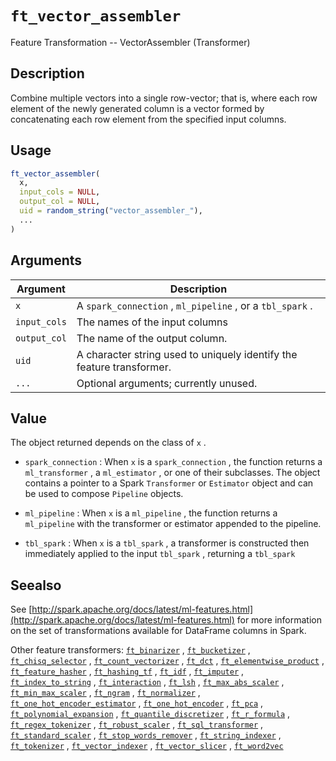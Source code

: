 # `ft_vector_assembler`

Feature Transformation -- VectorAssembler (Transformer)


## Description

Combine multiple vectors into a single row-vector; that is,
 where each row element of the newly generated column is a
 vector formed by concatenating each row element from the
 specified input columns.


## Usage

```r
ft_vector_assembler(
  x,
  input_cols = NULL,
  output_col = NULL,
  uid = random_string("vector_assembler_"),
  ...
)
```


## Arguments

Argument      |Description
------------- |----------------
`x`     |     A `spark_connection` , `ml_pipeline` , or a `tbl_spark` .
`input_cols`     |     The names of the input columns
`output_col`     |     The name of the output column.
`uid`     |     A character string used to uniquely identify the feature transformer.
`...`     |     Optional arguments; currently unused.


## Value

The object returned depends on the class of `x` .
 
   

*   `spark_connection` : When `x` is a `spark_connection` , the function returns a `ml_transformer` , a `ml_estimator` , or one of their subclasses. The object contains a pointer to a Spark `Transformer` or `Estimator` object and can be used to compose  `Pipeline` objects.   

*   `ml_pipeline` : When `x` is a `ml_pipeline` , the function returns a `ml_pipeline` with the transformer or estimator appended to the pipeline.   

*   `tbl_spark` : When `x` is a `tbl_spark` , a transformer is constructed then immediately applied to the input `tbl_spark` , returning a `tbl_spark`


## Seealso

See [http://spark.apache.org/docs/latest/ml-features.html](http://spark.apache.org/docs/latest/ml-features.html) for
 more information on the set of transformations available for DataFrame
 columns in Spark.
 
 Other feature transformers:
 [`ft_binarizer`](#ftbinarizer) ,
 [`ft_bucketizer`](#ftbucketizer) ,
 [`ft_chisq_selector`](#ftchisqselector) ,
 [`ft_count_vectorizer`](#ftcountvectorizer) ,
 [`ft_dct`](#ftdct) ,
 [`ft_elementwise_product`](#ftelementwiseproduct) ,
 [`ft_feature_hasher`](#ftfeaturehasher) ,
 [`ft_hashing_tf`](#fthashingtf) ,
 [`ft_idf`](#ftidf) ,
 [`ft_imputer`](#ftimputer) ,
 [`ft_index_to_string`](#ftindextostring) ,
 [`ft_interaction`](#ftinteraction) ,
 [`ft_lsh`](#ftlsh) ,
 [`ft_max_abs_scaler`](#ftmaxabsscaler) ,
 [`ft_min_max_scaler`](#ftminmaxscaler) ,
 [`ft_ngram`](#ftngram) ,
 [`ft_normalizer`](#ftnormalizer) ,
 [`ft_one_hot_encoder_estimator`](#ftonehotencoderestimator) ,
 [`ft_one_hot_encoder`](#ftonehotencoder) ,
 [`ft_pca`](#ftpca) ,
 [`ft_polynomial_expansion`](#ftpolynomialexpansion) ,
 [`ft_quantile_discretizer`](#ftquantilediscretizer) ,
 [`ft_r_formula`](#ftrformula) ,
 [`ft_regex_tokenizer`](#ftregextokenizer) ,
 [`ft_robust_scaler`](#ftrobustscaler) ,
 [`ft_sql_transformer`](#ftsqltransformer) ,
 [`ft_standard_scaler`](#ftstandardscaler) ,
 [`ft_stop_words_remover`](#ftstopwordsremover) ,
 [`ft_string_indexer`](#ftstringindexer) ,
 [`ft_tokenizer`](#fttokenizer) ,
 [`ft_vector_indexer`](#ftvectorindexer) ,
 [`ft_vector_slicer`](#ftvectorslicer) ,
 [`ft_word2vec`](#ftword2vec)


